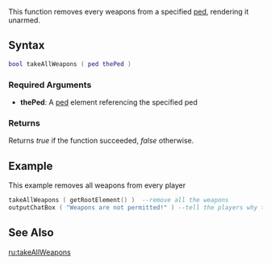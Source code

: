 This function removes every weapons from a specified [ped](/docs/ped.md "wikilink"), rendering it unarmed.

Syntax
------

``` lua
bool takeAllWeapons ( ped thePed )
```

### Required Arguments

-   **thePed**: A [ped](/docs/ped.md "wikilink") element referencing the specified ped

### Returns

Returns *true* if the function succeeded, *false* otherwise.

Example
-------

This example removes all weapons from every player

``` lua
takeAllWeapons ( getRootElement() )  --remove all the weapons
outputChatBox ( "Weapons are not permitted!" ) --tell the players why they lost their weapons
```

See Also
--------

[ru:takeAllWeapons](/docs/ru-takeallweapons.md "wikilink")
